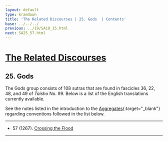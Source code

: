 ```yaml
---
layout: default
type: kramdown
title: 'The Related Discourses | 25. Gods  | Contents'
base: ../../../
previous: ../19/SA19_15.html
next: SA25_57.html
---
```


# [The Related Discourses](../index.html)
## 25. Gods

The Gods group consists of 108 sutras that are found in fascicles 36, 22, 48, and 49 of <em>Taisho</em> No. 99. Below is a list of the English translations currently available.

See the notes listed in the introduction to the [Aggregates](../01/index.html){:target="_blank"} regarding conventions followed in the list below.

---

<ul class="list-style-none">
  <li>57 (1267). <a href="SA25_57.html">Crossing the Flood</a></li>
</ul>

---
